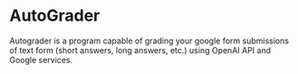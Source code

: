 # AutoGrader
Autograder is a program capable of grading your google form submissions of text form (short answers, long answers, etc.) using OpenAI API and Google services.
